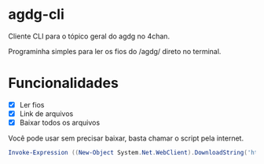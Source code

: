 # agdg-cli
Cliente CLI para o tópico geral do agdg no 4chan.

Programinha simples para ler os fios do /agdg/ direto no terminal.

# Funcionalidades

- [X] Ler fios
- [X] Link de arquivos
- [X] Baixar todos os arquivos

Você pode usar sem precisar baixar, basta chamar o script pela internet.
```powershell
Invoke-Expression ((New-Object System.Net.WebClient).DownloadString('https://raw.githubusercontent.com/ussaohelcim/agdg-cli/main/agdg.ps1'))
```